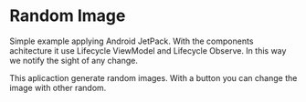 # Random Image
Simple example applying Android JetPack. With the components achitecture it use Lifecycle ViewModel and Lifecycle Observe. 
In this way we notify the sight of any change.

This aplicaction generate random images. With a button you can change the image with other random.
